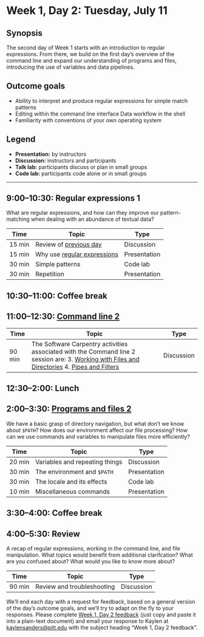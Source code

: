 # Week 1, Day 2: Tuesday, July 11
## Synopsis

The second day of Week 1 starts with an introduction to regular expressions. From there, we build on the first day’s overview of the command line and expand our understanding of programs and files, introducing the use of variables and data pipelines.

## Outcome goals
* Ability to interpret and produce regular expressions for simple match patterns
* Editing within the command line interface Data workflow in the shell
* Familiarity with conventions of your own operating system
## Legend

* **Presentation:** by instructors
* **Discussion:** instructors and participants
* **Talk lab:** participants discuss or plan in small groups
* **Code lab:** participants code alone or in small groups

* * *
## 9:00–10:30: Regular expressions 1

What are regular expressions, and how can they improve our pattern-matching when dealing with an abundance of textual data?

Time | Topic | Type
---- | ---- | ---- 
15 min | Review of [previous day](week_1_day_1_plan.md) | Discussion
15 min | Why use [regular expressions](regex1.md) | Presentation
30 min | Simple patterns | Code lab
30 min | Repetition | Presentation

## 10:30–11:00: Coffee break

## 11:00–12:30: [Command line 2](command_line_2.djb.md)

Time | Topic | Type
---- | ---- | ---- 
90 min | The Software Carpentry activities associated with the Command line 2 session are: 3. [Working with Files and Directories](http://swcarpentry.github.io/shell-novice/03-create/) 4. [Pipes and Filters](http://swcarpentry.github.io/shell-novice/04-pipefilter/) | Discussion

## 12:30–2:00: Lunch

## 2:00–3:30: [Programs and files 2](programs_and_files2.md)

We have a basic grasp of directory navigation, but what don’t we know about `$PATH`? How does our environment affect our file processing? How can we use commands and variables to manipulate files more efficiently?

Time | Topic | Type
---- | ---- | ---- 
20 min | Variables and repeating things | Discussion
30 min | The environment and `$PATH` | Presentation
30 min | The locale and its effects | Code lab
10 min | Miscellaneous commands | Presentation

## 3:30–4:00: Coffee break

## 4:00–5:30: Review

A recap of regular expressions, working in the command line, and file manipulation. What topics would benefit from additional clarifcation? What are you confused about? What would you like to know more about?

Time | Topic | Type
---- | ---- | ---- 
90 min | Review and troubleshooting | Discussion

We’ll end each day with a request for feedback, based on a general version of the day’s outcome goals, and we’ll try to adapt on the fly to your responses. Please complete [Week 1, Day 2 feedback](week_1_day_2_feedback.md) (just copy and paste it into a plain-text document) and email your response to Kaylen at [kaylensanders@pitt.edu](mailto:kaylensanders@pitt.edu) with the subject heading “Week 1, Day 2 feedback”.